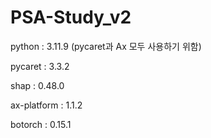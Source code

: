 # PSA-Study_v2

python : 3.11.9 (pycaret과 Ax 모두 사용하기 위함)

pycaret : 3.3.2

shap : 0.48.0

ax-platform : 1.1.2

botorch : 0.15.1
